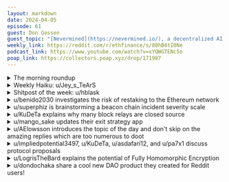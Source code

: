 ```yaml
---
layout: markdown
date: 2024-04-05
episode: 61
guest: Don Gossen
guest_topic: "[Nevermined](https://nevermined.io/), a decentralized AI payments protocol"
weekly_link: https://reddit.com/r/ethfinance/s/80hB4tI0Ne
podcast_link: https://www.youtube.com/watch?v=xYQWGTENc5o
poap_link: https://collectors.poap.xyz/drop/171987
---
```



<details markdown=1>
<summary>The morning roundup</summary>
[View on Reddit →](https://reddit.com/r/ethfinance/comments/1bw9oqm/comment/ky4o1oy/)

[u/nothingnotnever](https://reddit.com/u/nothingnotnever)

> Ethereum

[u/Equal-Jellyfish1](https://reddit.com/u/Equal-Jellyfish1)

> 0.04895

[u/Zeebrasurfer](https://reddit.com/u/Zeebrasurfer)

> $3275

[u/usesbinkvideo](https://reddit.com/u/usesbinkvideo)

> 89,835 hodlers subscribed (+13)

</details>
<details markdown=1>
<summary>Weekly Haiku: u/Jey_s_TeArS</summary>
[View on Reddit →](https://reddit.com/r/ethfinance/comments/1bveuv9/comment/ky0i2l8/)

*The meme franchises,*

*Stupid games with stupid prizes,*

*Down turn surprises.*

</details>
<details markdown=1>
<summary>Shitpost of the week: u/hblask</summary>
[View on Reddit →](https://reddit.com/r/ethfinance/comments/1bsv48f/daily_general_discussion_april_1_2024/kxj55i3/)

You know the old saying:  "Buy ETH on April Fool's Day, $8000 by end of May".

Don't ignore it this time.

</details>
<details markdown=1>
<summary>u/benido2030 investigates the risk of restaking to the Ethereum network</summary>
[View on Reddit →](https://reddit.com/r/ethfinance/comments/1bpobg6/daily_general_discussion_march_28_2024/kwxed0y/)

So a couple of days I asked [if the EF wants to kill or at least tame restaking](https://reddit.com/r/ethfinance/comments/1bn6io6/comment/kwgas0b/). I relistened to the UCC episode and here's my understanding. 

Restaking is not restaking. At least in the case of Eigenlayer (and I think for now its fair to assume Eigen will be 80%+ of the restaking market) technically any asset could be used as collateral. Just because right now it's validators via eigenpods or staked ETH via LSTs doesn't mean that's the endgame. Actually pure ETH, USD or even other tokens could be used to secure the AVS. This seems to play an important: 

If the AVS really requires the restaker to be a validator then the plan is to "smoothen" rewards, which likely (!) means that MEV spikes will be captured and burned/ redistributed. Even though they didn't mention this I guess something like based sequencing where the validator sequences the L2 could be one of these cases. The goal is to make sure big entities aren't in a better position to capture value than solo stakers. 

If the AVS is just secured by capital provided, but the security is not connected to a validator and could be done by someone with USD and a computer, then that's a different story. 

I still have many questions... 

- How does the protocol even know restaking happens? 
- Apparently rewards are streamed directly, how can it be captured? 
- What is captured/ how is "MEV" defined?

</details>
<details markdown=1>
<summary>u/superphiz is brainstorming a beacon chain incident severity scale</summary>
[View on Reddit →](https://reddit.com/r/ethfinance/comments/1bqhysw/daily_general_discussion_march_29_2024/kx3y1k9/)

I'm a big fan of the work that /u/hanniabu and EthStaker (/u/nixorokish) have done with <https://ethstaker.cc/incidents> to document Beacon Chain incidents in a publicly aggregated way. I think this is awesome for transparency and accountability.

I was brainstorming ways that it might be improved, and I think it could be helpful to convert this page to a table and include a severity scale. Here's an idea what that might look like, and I think it would be awesome for other people to take that apart.

I'm never good with these scales, I wonder if the most severe incidents should have higher or lower incidents. This example is ranked with lower severity = ~~lower~~ higher number. I also think it's good to leave room for a 10 point scale and realize that there may be shuffling over time.

ALSO, I think it may be useful to indicate that different events can trigger the same level of severity, as I've tried to illustrate below. 

Note that this is a very first draft and it would need a ton of editing by others to be useful.

**Beacon chain incident severity scale:**

----

**Minor**

Severity 10 - Minority client issue that caused that client to miss attestations, participation above 95%, no missed slot.

Severity 9 - A client or multi-client issue causes participation to drop between 85% and 95%, no more than 1 consecutive missed slot.

Severity 8 - A client or multi-client issue that causes participation to drop between 66% and 85%, no more than 1 consecutive missed slot.

----

**Medium**

Severity 7 - A beacon chain consensus or execution client becomes a majority client (greater than 66% use)

Severity 6 - more than 1 consecutive missed slot; or any entity exceeds 33% of validators

Severity 5 - 

----

**Major**

Severity 4 - Any entity exceeds 50% of validators

Severity 3 - 

Severity 2 - No transactions were processed on the beacon chain for < 1 hour

----

**Extreme**

Severity 1 - No transactions were processed on the beacon chain for > 1 hour; An entity exceeds 66% of validators

</details>
<details markdown=1>
<summary>u/KuDeTa explains why many block relays are closed source</summary>
[View on Reddit →](https://reddit.com/r/ethfinance/comments/1braopv/daily_general_discussion_march_30_2024/kx9llpt/)

To monetise their infrastructure, relays need a performance edge - which they can't possibly maintain if everything is open source. So to some extent, competing at all necessitates competing in private. At the moment, ultrasound are running a fee delta / bid adjustment [experiment](https://github.com/ultrasoundmoney/docs/blob/main/bid_adjustment.md) in which they try to capture the difference between the highest and second highest bids - effectively depriving the validator of it. By doing so, they can take a fee - but also break some of the natural resilience of the mev-boost system - as bids are now unique to their relay. As i understand things, they also have a closed source rust implementation of the relay codebase, and have done some work with reth to try and improve bid simulation performance (vs geth). Those are the broad strokes, and you'll see that they do open source some of their core thinking.  


Frankly, it's very difficult to work out exactly who is running what code, and what is clear is that none of the relays (including Aestus - though all our code is opensource) are vanilla MEV-Boost anymore, except Flashbots. /u/benido asked me elsewhere if this can't also be seen as a "good" thing. Judge for yourselves based on the recent incidents. I would much rather find a way to incentivise relays (until we can get rid of them entirely) such that they want and need to work together. An upfront fee is probably more healthy. However, we should also face facts: the validator set is pretty mercenary and convincing Coinbase, LIDO and others to e.g. only use open source relays seems unlikely to happen.   


To make matters even more interesting, we seem to be entering the early stages of a race to compete on timing. Bloxroute proudly boast they are making validators who sign up to their gateway an additional 6.4% of MEV income. Where does that come from? The next proposing validator (not using their service). I haven't managed to get to the bottom of whether other relays (including US) are yet doing this, but i wouldn't be surprised if they are.   


I've spent time with people from across the MEV (relay/builder/searcher) ecosystem at various events, and i want to underline that while it's somewhat tempting and human to try and reduce this to a question of individual/entity behaviour or ethics, threatening everyone with the ethereum police really misses the point entirely. The incentives are broken and the competition increases fragility. Don't hate the player - hate the game.

</details>
<details markdown=1>
<summary>u/mango_sake updates their exit strategy app</summary>
[View on Reddit →](https://reddit.com/r/ethfinance/comments/1bs2c90/daily_general_discussion_march_31_2024/kxd67b6/)

**Another update!**

After y'all crushed [my app for planning your exit strategy](https://reddit.com/r/ethfinance/comments/1bmss6b/i_made_a_tool_to_help_you_plan_your_exit_strategy/), I used the weekend to get it on a proper hosting plan.

It's live on [kollit.ai](http://kollit.ai) now!

Thousands of people entered in a matter of a day, i utterly speechless and so greatful you guys found my app useful!

For the folks who missed it:

I made an exit strategy planner using game theory. It's called Kollit - you call the prices, enter your risk tolerance and a few more optional things and the app will spit out an exit strategy that mathematically minimizing your total regret, be it regret of selling early or regret of waiting for a higher price that never comes. I think it's really cool and im super excited to hear what you have to say! If you have any questions or suggestions please dont hesitate :)

</details>
<details markdown=1>
<summary>u/AElowsson introduces the topic of the day and don't skip on the amazing replies which are too numerous to doot</summary>
[View on Reddit →](https://reddit.com/r/ethfinance/comments/1bsv48f/daily_general_discussion_april_1_2024/kxji2a6/)

Here is a long-form "[EIP research post](https://ethresear.ch/t/reward-curve-with-tempered-issuance-eip-research-post/19171)" on my reward curve with tempered issuance.

</details>
<details markdown=1>
<summary>u/impliedpotential3497, u/KuDeTa, u/asdafari12, and u/pa7x1 discuss protocol proposals</summary>
[View on Reddit →](https://reddit.com/r/ethfinance/comments/1bsv48f/daily_general_discussion_april_1_2024/kxlctc4/)

[u/impliedpotential3497](https://reddit.com/u/impliedpotential3497):

There shouldn't be any significant issuance or monetary policy change unless the issue is something so obvious and objectively agreeable or existential already. The reasons for any significant changes to issuance now seem to be for highly subjective reasons. The threat to centralization comes much more from some central body trying to tweak monetary policy, not from the market, institutions, individual users, and the broader ecosystem naturally figuring itself out. Even if only a small percentage of ETH is in circulation in the future then so be it... Anyone drumming up ideas for changes to monetary policy right now should rather maybe consider simplying user experience for solo stakers or try to educate the masses on holding or using ETH the hard asset. Even advocating to LST's and the like to follow some kind of better defined framework would be a better approach. There are so many other ways to address subjective issues like the ones being brought up imo. Monetary policy changes are like the absolute last resort.

---

[View on Reddit →](https://reddit.com/r/ethfinance/comments/1bsv48f/daily_general_discussion_april_1_2024/kxmligt/)

[u/KuDeTa](https://reddit.com/u/KuDeTa):

There are good arguments on both sides of the issuance debate. I don’t, however, believe _consistency_ of monetary policy is a good argument in favour of doing nothing. It’s naive to imagine we could have ever designed the yield curve correctly the first time around, given MEV, LSTs and restaking had yet to appear. It would therefore be hubris to suggest that any changes we make now will ever be considered final, given all the unknown unknowns. Crypto just moves too quickly. The capacity for evolution and adaptation is a core strength of the ethereum community and we should embrace it to stay ahead of the competition.

---

[View on Reddit →](https://reddit.com/r/ethfinance/comments/1bsv48f/daily_general_discussion_april_1_2024/kxl3cfe/)

[u/asdafari12](https://reddit.com/u/asdafari12):

Some things I believe are true. I could be wrong on some. 

- The large validator size is growing quickly, in part thanks to Eigenlayer, and it is becoming a huge problem for the clients to handle. This is the main reason the EF wants to limit issuance.
- The current reward of 3% is not enough to encourage solo stakers, let alone half of that, which is what the new EF proposal would mean. 
- Solo staking is too difficult. Since I started early 2020, not much has changed (officially). It's still the same arcane terminal commands + you now "have" to run MEV boost too. Ethdocker seems awesome, I trust the guy that made it but would have liked to see something more "official" and ideally at staking release rather than two years later. I think it would have had better penetration. 
- More should have been done to incentivize solo stakers financially. More could have been done as well. We have seen airdrops to solo stakers and even incentivized smoothing pools. 
- The community is overall fine with how much ETH we pay to validators today and our issuance. We even have deflation. 
- I mostly trust the EF to know better but I don't want anything rushed, this shouldn't come in the next fork imo. Earliest is like a year, but then it looks to be too late in regards to slowing the validator growth rate, we need something now.

---

[View on Reddit →](https://reddit.com/r/ethfinance/comments/1buk90w/daily_general_discussion_april_3_2024/kxwjtnz/)

[u/pa7x1](https://reddit.com/u/pa7x1):

For me this is the best take on the issuance reduction so far: <https://warpcast.com/orangesamus.eth/0x7668549c>

> My thoughts on issuance reduction:  
> 
> To target < 100% staked ETH you assume:  
>  
> - There is some yield “x%” where the market finds it irrational to take on the risks/opportunity costs of even delegating to someone else to stake  
> - Issuance curve is chosen such that we cross below x% before we get to 100% staked ETH  
>  
>  
>  
> The problem is that I think:  
> 
> - There is also some nominal yield “y%” that makes it irrational to be a solo or home staker after you get any lower than y% 
>  
> And until you find a way to make solo/home staking more competitive relative to centralized alternatives:  
>  
> - y% will always be greater than x%  
>  
>  
>  
> So I think the worst case scenario is the one that we get an issuance curve that leads to:  
> - crossing below y% (no longer rational to solo/home stake)  
> - And even worse: we are still > x% even at 100% ETH staked, meaning we didn’t accomplish our primary goal, and our validator set is highly centralized  
>  
> Even if we choose a good x% and land at less than 100% staked ETH, we could still end well below y% and our validator set may end up highly centralized.  
> 
> I’d rather Ethereum “over pay” for a robust validator set in the short term, than “under pay” and end up without a robust validator set  
> 
> I think we should prioritize research to make decentralized staking more competitive, like ideas shown below:  
> - [https://ethresear.ch/t/how-optional-non-kyc-validator-metadata-can-improve-staking-decentralization/17032](https://ethresear.ch/t/how-optional-non-kyc-validator-metadata-can-improve-staking-decentralization/17032)   
> - [https://ethresear.ch/t/supporting-decentralized-staking-through-more-anti-correlation-incentives/19116](https://ethresear.ch/t/supporting-decentralized-staking-through-more-anti-correlation-incentives/19116) 


If solo staking equilibrium yield is lower than pooled staking equilibrium yield. Then we must overpay issuance to ensure solo stakers can exist, otherwise the network will become strongly centralized.

Another argument on top of this one, whatever the optimal issuance curve is (if there is even one), we must approach it from above. Because if we overtighten we will end up having to raise issuance. And this creates a very bad precedent that will likely erode any monetary credibility Ethereum may have.

</details>
<details markdown=1>
<summary>u/LogrisTheBard explains the potential of Fully Homomorphic Encryption</summary>
[View on Reddit →](https://reddit.com/r/ethfinance/comments/1buk90w/daily_general_discussion_april_3_2024/kxvmtnr/)

A limitation of permissionless execution for as long as I've been around has been that everything is necessarily public. We use mixers on occasion to obfuscate fund movements but the underlying program and underlying data for smart contracts is always public. If there's a chain adjacent service like an Oracle, everything about its function is public. If I wanted to use a smart contract or a keeper to serve some data for me conditionally on authorization I end up having to use a centralized service at some point to issue a decryption key. Otherwise whomever wants the data could simply join as a data provider, download everything, and then exit without paying for the data. The root problem is just that if a system is permissionless then it can't be entrusted with secrets.

This has become an acute pain point for AI x crypto applications recently. We can't use DePin to train on private data or to serve answers from private models. However, there's some math magic just on the fringe of development at the moment that could blow this space open: zk-proofs + **fully homomorphic encryption** (FHE)[1](https://www.zama.ai/introduction-to-homomorphic-encryption).

Here's an ELI5: I want you to add two numbers for me but I don't want you to know which numbers I'm adding. Let's say I want the answer to 1+1. So I add a secret number known to me but not to you to each input, let's say 3 and 4, and I give you the problem 4+5. You calculate 9. To get the decrypted answer I just subtract the sum of the secret numbers in my input from your answer: 9-(3+4)=2. This looks silly in the reductive case but makes a lot more sense as the number operators (+, -, \*, /) and operations in the calculation grows. Today, there are workable FHE encodings that can support any combination of multiplication and addition on an encrypted space. This is promising because as it turns out neural nets are nothing but a very large combination of simple arithmetic operations...

Hence a [FHE encoded neural net](https://link.springer.com/article/10.1007/s12083-021-01076-8) can potentially be run on [DePin](https://tokenomicsexplained.com/depin) infrastructure while protecting property rights to the underlying model. Once we see some of the initial projects like [zama](https://www.zama.ai/), [privasea](https://www.privasea.ai/), and [based.ai](https://arxiv.org/pdf/2403.01008.pdf) prove out this concept and it becomes more widely understood the full applications of FHE in crypto are going to be **huge**. I highly suggest Rabbit Holing on this one for a few hours.

</details>
<details markdown=1>
<summary>u/dondochaka share a cool new DAO product they created for Reddit users!</summary>
[View on Reddit →](https://reddit.com/r/ethfinance/comments/1buk90w/daily_general_discussion_april_3_2024/kxvovul/)

The startup I work for just shipped [https://www.rdatadao.org](https://www.rdatadao.org). Without sharing my own opinion or involvement, I'm curious what impression it leaves you all with...

---

Warning: It was realized this also exports your DMs.[u/dondochaka](https://reddit.com/u/dondochaka) is bringing this up with the team.

</details>
